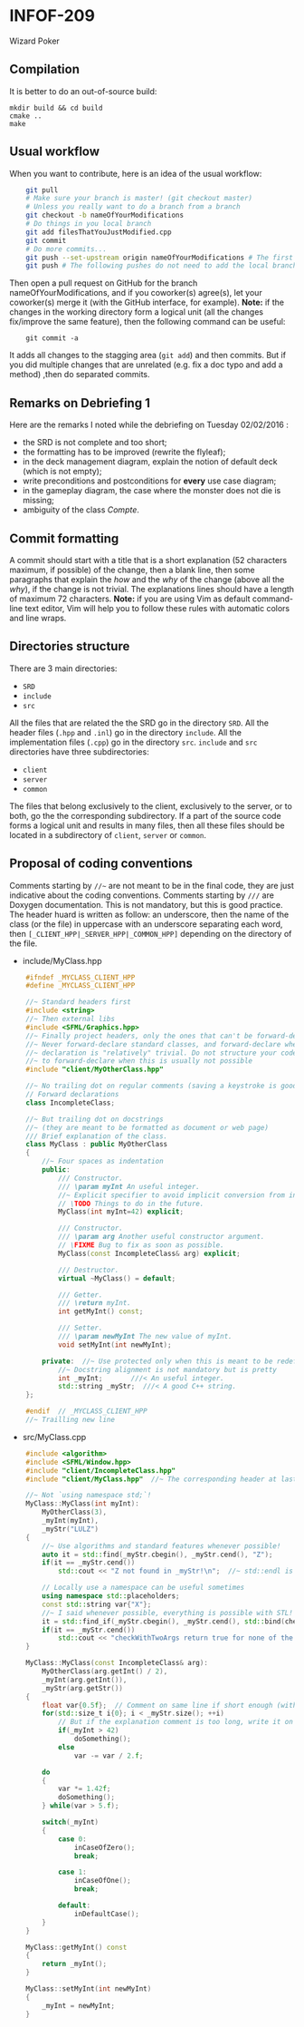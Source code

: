 # INFOF-209
Wizard Poker

## Compilation

It is better to do an out-of-source build:

	mkdir build && cd build
	cmake ..
	make


## Usual workflow

When you want to contribute, here is an idea of the usual workflow:

```bash
	git pull
	# Make sure your branch is master! (git checkout master)
	# Unless you really want to do a branch from a branch
	git checkout -b nameOfYourModifications
	# Do things in you local branch
	git add filesThatYouJustModified.cpp
	git commit
	# Do more commits...
	git push --set-upstream origin nameOfYourModifications # The first push
	git push # The following pushes do not need to add the local branch to origin
```

Then open a pull request on GitHub for the branch nameOfYourModifications,
and if you coworker(s) agree(s), let your coworker(s) merge it (with the GitHub interface, for example).
**Note:** if the changes in the working directory form a logical unit (all the changes
fix/improve the same feature), then the following command can be useful:

```
	git commit -a
```

It adds all changes to the stagging area (`git add`) and then commits.
But if you did multiple changes that are unrelated (e.g. fix a doc typo and add a method)
,then do separated commits.


## Remarks on Debriefing 1

Here are the remarks I noted while the debriefing on Tuesday 02/02/2016 :

+ the SRD is not complete and too short;
+ the formatting has to be improved (rewrite the flyleaf);
+ in the deck management diagram, explain the notion of default deck (which is not empty);
+ write preconditions and postconditions for **every** use case diagram;
+ in the gameplay diagram, the case where the monster does not die is missing;
+ ambiguity of the class *Compte*.

## Commit formatting

A commit should start with a title that is a short explanation
(52 characters maximum, if possible) of the change, then a blank line,
then some paragraphs that explain the *how* and the *why* of the change
(above all the *why*), if the change is not trivial.
The explanations lines should have a length of maximum 72 characters.
**Note:** if you are using Vim as default command-line text editor,
Vim will help you to follow these rules with automatic colors and
line wraps.

## Directories structure

There are 3 main directories:
* `SRD`
* `include`
* `src`

All the files that are related the the SRD go in the directory `SRD`.
All the header files (`.hpp` and `.inl`) go in the directory `include`.
All the implementation files (`.cpp`) go in the directory `src`.
`include` and `src` directories have three subdirectories:
* `client`
* `server`
* `common`

The files that belong exclusively to the client, exclusively to the server,
or to both, go the the corresponding subdirectory.
If a part of the source code forms a logical unit and results in many files,
then all these files should be located in a subdirectory of
`client`, `server` or `common`.

## Proposal of coding conventions
Comments starting by `//~` are not meant to be in
the final code, they are just indicative about the coding conventions.
Comments starting by `///` are Doxygen documentation.
This is not mandatory, but this is good practice.
The header huard is written as follow: an underscore,
then the name of the class (or the file) in uppercase with an underscore
separating each word, then `[_CLIENT_HPP|_SERVER_HPP|_COMMON_HPP]`
depending on the directory of the file.

* include/MyClass.hpp

```cpp
	#ifndef _MYCLASS_CLIENT_HPP
	#define _MYCLASS_CLIENT_HPP

	//~ Standard headers first
	#include <string>
	//~ Then external libs
	#include <SFML/Graphics.hpp>
	//~ Finally project headers, only the ones that can't be forward-declared
	//~ Never forward-declare standard classes, and forward-declare when the
	//~ declaration is "relatively" trivial. Do not structure your code
	//~ to forward-declare when this is usually not possible
	#include "client/MyOtherClass.hpp"

	//~ No trailing dot on regular comments (saving a keystroke is good)
	// Forward declarations
	class IncompleteClass;

	//~ But trailing dot on docstrings
	//~ (they are meant to be formatted as document or web page)
	/// Brief explanation of the class.
	class MyClass : public MyOtherClass
	{
		//~ Four spaces as indentation
		public:
			/// Constructor.
			/// \param myInt An useful integer.
			//~ Explicit specifier to avoid implicit conversion from int to MyClass
			// \TODO Things to do in the future.
			MyClass(int myInt=42) explicit;

			/// Constructor.
			/// \param arg Another useful constructor argument.
			// \FIXME Bug to fix as soon as possible.
			MyClass(const IncompleteClass& arg) explicit;

			/// Destructor.
			virtual ~MyClass() = default;

			/// Getter.
			/// \return myInt.
			int getMyInt() const;

			/// Setter.
			/// \param newMyInt The new value of myInt.
			void setMyInt(int newMyInt);

		private:  //~ Use protected only when this is meant to be redefined by subclasses
			//~ Docstring alignment is not mandatory but is pretty
			int _myInt;		  ///< An useful integer.
			std::string _myStr;  ///< A good C++ string.
	};

	#endif  // _MYCLASS_CLIENT_HPP
	//~ Trailling new line
```


* src/MyClass.cpp

```cpp
	#include <algorithm>
	#include <SFML/Window.hpp>
	#include "client/IncompleteClass.hpp"
	#include "client/MyClass.hpp"  //~ The corresponding header at last.

	//~ Not `using namespace std;`!
	MyClass::MyClass(int myInt):
		MyOtherClass(3),
		_myInt(myInt),
		_myStr("LULZ")
	{
		//~ Use algorithms and standard features whenever possible!
		auto it = std::find(_myStr.cbegin(), _myStr.cend(), "Z");
		if(it == _myStr.cend())
			std::cout << "Z not found in _myStr!\n";  //~ std::endl is not always necessary

		// Locally use a namespace can be useful sometimes
		using namespace std::placeholders;
		const std::string var{"X"};
		//~ I said whenever possible, everything is possible with STL!
		it = std::find_if(_myStr.cbegin(), _myStr.cend(), std::bind(checkWithTwoArgs, _1, var));
		if(it == _myStr.cend())
			std::cout << "checkWithTwoArgs return true for none of the characters of _myStr and var\n";
	}

	MyClass::MyClass(const IncompleteClass& arg):
		MyOtherClass(arg.getInt() / 2),
		_myInt(arg.getInt()),
		_myStr(arg.getStr())
	{
		float var{0.5f};  // Comment on same line if short enough (with two spaces separating the code and the comment)
		for(std::size_t i{0}; i < _myStr.size(); ++i)
			// But if the explanation comment is too long, write it on the previous line
			if(_myInt > 42)
				doSomething();
			else
				var -= var / 2.f;

		do
		{
			var *= 1.42f;
			doSomething();
		} while(var > 5.f);

		switch(_myInt)
		{
			case 0:
				inCaseOfZero();
				break;

			case 1:
				inCaseOfOne();
				break;

			default:
				inDefaultCase();
		}
	}

	MyClass::getMyInt() const
	{
		return _myInt();
	}

	MyClass::setMyInt(int newMyInt)
	{
		_myInt = newMyInt;
	}
```

